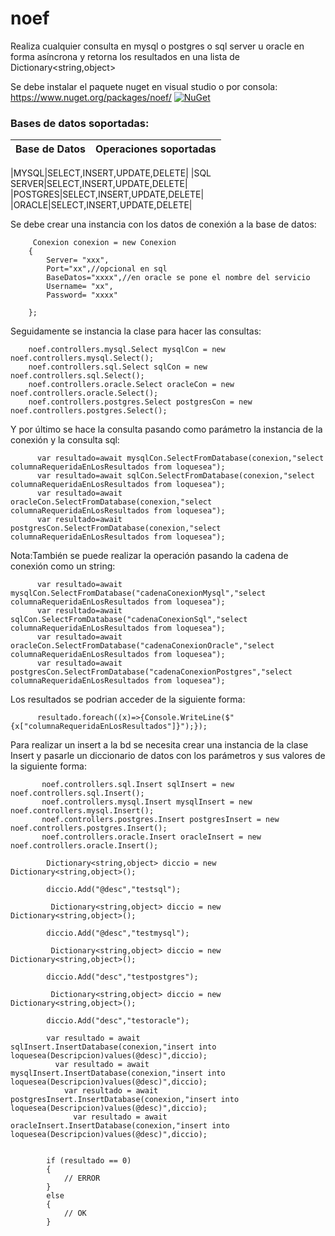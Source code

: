 # noef
Realiza cualquier consulta  en mysql o postgres o sql server u oracle en forma asíncrona y retorna los resultados en una lista de Dictionary<string,object>


Se debe instalar el paquete nuget en visual studio o por consola: https://www.nuget.org/packages/noef/ [![NuGet](https://img.shields.io/nuget/v/CarouselView.FormsPlugin.svg?label=NuGet)](https://www.nuget.org/packages/noef/)

### Bases de datos soportadas:

|Base de Datos|Operaciones soportadas|
| ------------------- |-------------------|

|MYSQL|SELECT,INSERT,UPDATE,DELETE|
|SQL SERVER|SELECT,INSERT,UPDATE,DELETE|
|POSTGRES|SELECT,INSERT,UPDATE,DELETE|
|ORACLE|SELECT,INSERT,UPDATE,DELETE|


Se debe crear una instancia con los datos de conexión a la base de datos:
  
         Conexion conexion = new Conexion
        {
            Server= "xxx",
            Port="xx",//opcional en sql
            BaseDatos="xxxx",//en oracle se pone el nombre del servicio
            Username= "xx",
            Password= "xxxx"

        };

      
 Seguidamente se instancia la clase para hacer las consultas:
 
        noef.controllers.mysql.Select mysqlCon = new noef.controllers.mysql.Select();
        noef.controllers.sql.Select sqlCon = new noef.controllers.sql.Select();
        noef.controllers.oracle.Select oracleCon = new noef.controllers.oracle.Select();
        noef.controllers.postgres.Select postgresCon = new noef.controllers.postgres.Select();
        
        
Y por último se hace la consulta pasando como parámetro la instancia de la conexión y la consulta sql:

          var resultado=await mysqlCon.SelectFromDatabase(conexion,"select columnaRequeridaEnLosResultados from loquesea");
          var resultado=await sqlCon.SelectFromDatabase(conexion,"select columnaRequeridaEnLosResultados from loquesea");
          var resultado=await oracleCon.SelectFromDatabase(conexion,"select columnaRequeridaEnLosResultados from loquesea");
          var resultado=await postgresCon.SelectFromDatabase(conexion,"select columnaRequeridaEnLosResultados from loquesea");
          
  Nota:También se puede realizar la operación pasando la cadena de conexión como un string:
  
          var resultado=await mysqlCon.SelectFromDatabase("cadenaConexionMysql","select columnaRequeridaEnLosResultados from loquesea");
          var resultado=await sqlCon.SelectFromDatabase("cadenaConexionSql","select columnaRequeridaEnLosResultados from loquesea");
          var resultado=await oracleCon.SelectFromDatabase("cadenaConexionOracle","select columnaRequeridaEnLosResultados from loquesea");
          var resultado=await postgresCon.SelectFromDatabase("cadenaConexionPostgres","select columnaRequeridaEnLosResultados from loquesea");
         
         
         
Los resultados se podrian acceder de la siguiente forma:

          resultado.foreach((x)=>{Console.WriteLine($"{x["columnaRequeridaEnLosResultados"]}");});
          
Para realizar un insert a la bd se necesita crear una instancia de la clase Insert y pasarle un diccionario de datos con los parámetros y sus valores de la siguiente forma:


           noef.controllers.sql.Insert sqlInsert = new noef.controllers.sql.Insert();
           noef.controllers.mysql.Insert mysqlInsert = new noef.controllers.mysql.Insert();
           noef.controllers.postgres.Insert postgresInsert = new noef.controllers.postgres.Insert();
           noef.controllers.oracle.Insert oracleInsert = new noef.controllers.oracle.Insert();

            Dictionary<string,object> diccio = new Dictionary<string,object>();

            diccio.Add("@desc","testsql");
            
             Dictionary<string,object> diccio = new Dictionary<string,object>();

            diccio.Add("@desc","testmysql");
            
             Dictionary<string,object> diccio = new Dictionary<string,object>();

            diccio.Add("desc","testpostgres");
            
             Dictionary<string,object> diccio = new Dictionary<string,object>();

            diccio.Add("desc","testoracle");

            var resultado = await sqlInsert.InsertDatabase(conexion,"insert into loquesea(Descripcion)values(@desc)",diccio);
              var resultado = await mysqlInsert.InsertDatabase(conexion,"insert into loquesea(Descripcion)values(@desc)",diccio);
                var resultado = await postgresInsert.InsertDatabase(conexion,"insert into loquesea(Descripcion)values(@desc)",diccio);
                  var resultado = await oracleInsert.InsertDatabase(conexion,"insert into loquesea(Descripcion)values(@desc)",diccio);
                  

            if (resultado == 0)
            {
                // ERROR
            }
            else
            {
                // OK
            }
          
          
     
          
       

